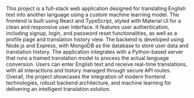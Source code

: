 This project is a full-stack web application designed for translating English text into another language using a custom machine learning model. The frontend is built using React and TypeScript, styled with Material UI for a clean and responsive user interface. It features user authentication, including signup, login, and password reset functionalities, as well as a profile page and translation history view. The backend is developed using Node.js and Express, with MongoDB as the database to store user data and translation history. The application integrates with a Python-based server that runs a trained translation model to process the actual language conversion. Users can enter English text and receive real-time translations, with all interactions and history managed through secure API routes. Overall, the project showcases the integration of modern frontend technologies, robust backend architecture, and machine learning for delivering an intelligent translation solution.
